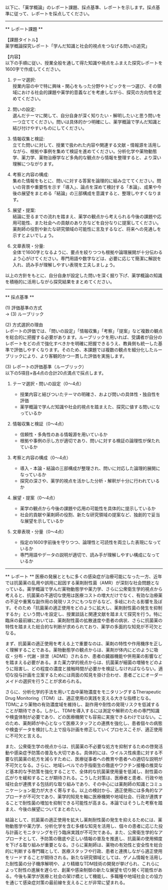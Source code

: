 以下に、「薬学概論」のレポート課題、採点基準、レポートを示します。採点基準に従って、レポートを採点してください。

---------------------------------------
** レポート課題 **

【課題タイトル】  
薬学概論探究レポート「学んだ知識と社会的視点をつなげる問いの追究」

【内容】  
以下の手順に従い、授業全般を通して得た知識や視点をふまえた探究レポートを1600字で作成してください。

1. テーマ選択:  
   授業内容の中で特に興味・関心をもった分野やトピックを一つ選び、その領域における社会的課題や薬学的意義などを考慮しながら、探究の方向性を定めてください。

2. 問いの設定:  
   選んだテーマに関して、自分自身が深く知りたい・解明したいと思う問いを一つ立ててください。問いは具体的かつ明確にし、薬学概論で学んだ知識と結び付けやすいものにしてください。

3. 情報収集と検証:  
   立てた問いに対して、授業で扱われた内容や関連する文献・情報源を活用しながら、根拠や事例を集めて検証を進めてください。分析化学や薬物動態学、薬力学、薬物治療学など多角的な観点から情報を整理すると、より深い理解につながります。

4. 考察と内容の構成:  
   集めた情報をもとに、問いに対する答案を論理的に組み立ててください。問いの背景や重要性を示す「導入」、論点を深めて検討する「本論」、成果や今後の展望をまとめる「結論」の三部構成を意識すると、整理しやすくなります。

5. 展望・提案:  
   結論に至るまでの流れを踏まえ、薬学の観点から考えられる今後の課題や応用可能性、また社会への貢献のあり方などを自分なりに提案してください。薬剤師の役割や新たな研究領域の可能性に言及するなど、将来への見通しを示すとよいでしょう。

6. 文章表現・分量:  
   全体で1600字となるように、要点を絞りつつも根拠や論理展開が十分伝わるよう心がけてください。専門用語や数字などは、必要に応じて簡潔に解説を入れ、読み手が理解しやすい表現を工夫しましょう。

以上の方針をもとに、自分自身が設定した問いを深く掘り下げ、薬学概論の知識を積極的に活用しながら探究結果をまとめてください。

---------------------------------------
** 採点基準 **

(1) 評価基準の方式  
→ (3) ルーブリック

(2) 方式選択の理由  
レポートの評価では、「問いの設定」「情報収集」「考察」「提案」など複数の観点を総合的に把握する必要があります。ルーブリックを用いれば、受講者が自分のレポートをどの点で強化すべきかを明確に把握できるうえ、教員側も統一した基準で評価しやすくなります。そのため、本課題では複数の観点を細分化したルーブリックにより、より客観的かつ一貫した評価を実施します。

(3) レポートの評価基準（ルーブリック）  
以下の5項目×各4点の合計20点満点で採点します。

1) テーマ選択・問いの設定（0～4点）  
   - 授業内容と結びついたテーマの明確さ、および問いの具体性・独自性を評価  
   - 薬学概論で学んだ知識や社会的視点を踏まえた、探究に値する問いになっているか  

2) 情報収集と検証（0～4点）  
   - 信頼性・多角性のある情報源を用いているか  
   - 根拠や事例の示し方が適切であり、問いに対する検証の論理性が保たれているか  

3) 考察と内容の構成（0～4点）  
   - 導入・本論・結論の三部構成が整理され、問いに対応した論理的展開になっているか  
   - 探究の深さや、薬学的視点を活かした分析・解釈が十分に行われているか  

4) 展望・提案（0～4点）  
   - 薬学の観点から今後の課題や応用の可能性を具体的に提示しているか  
   - 社会的貢献や薬剤師の役割、新たな研究領域の提案など、独創的で妥当な展望を示しているか  

5) 文章表現・分量（0～4点）  
   - 指定の1600字前後を守りつつ、論理性と可読性を両立した表現になっているか  
   - 専門用語やデータの説明が適切で、読み手が理解しやすい構成になっているか  

---------------------------------------
** レポート **
医療の発展とともに多くの感染症が治療可能になった一方、近年では抗菌薬の乱用や誤用に起因する薬剤耐性菌（AMR）が深刻な社会問題となっている。薬学概論で学んだ薬物動態学や薬力学、さらに公衆衛生学的視点から考えると、抗菌薬の不適切な使用は医療コストの増大だけでなく、有効な治療薬の不足や重篤な副作用の発現リスクにもつながるなど、多岐にわたる影響を及ぼす。そのため「抗菌薬の適正使用をどのように拡大し、薬剤耐性菌の発生を抑制するか」という問いを設定し、授業談話と関連文献を踏まえて探究を行う。特に臨床の最前線においては、薬剤耐性菌の拡散速度や患者の病状、さらに抗菌薬の特性を踏まえた総合的な判断が求められており、薬学の多面的な知見が不可欠となる。

まず、抗菌薬の適正使用を考える上で重要なのは、薬剤の特性や作用機序を正しく理解することである。薬物動態学の観点からは、薬剤が体内にどのように吸収・分布・代謝・排泄（ADME）されるか、患者の臓器機能や併用薬の影響などを踏まえる必要がある。また薬力学的視点からは、抗菌薬が細菌の増殖をどのように阻害し、どの程度の濃度と接触時間が必要かを検証しなければならない。適切な投与計画を立案するためには両面の知見を掛け合わせ、患者ごとにオーダーメイドの選択を行うことが求められる。

さらに、分析化学的手法を用いて血中薬物濃度をモニタリングするTherapeutic Drug Monitoring（TDM）は、適正使用の実践を支える大きな指標となる。TDMにより薬物の有効濃度域を維持し、副作用や耐性の発現リスクを低減することが期待できる。しかし、TDMを導入するには測定や解釈のための専門知識や検査体制が必要であり、どの医療機関でも容易に実施できるわけではない。このため、薬剤師が中心となって医療スタッフとの連携を強化し、患者個々の病態や検査データを検討した上で投与計画を修正していくプロセスこそが、適正使用に不可欠と言える。

また、公衆衛生学の視点からは、抗菌薬の不必要な処方を抑制するための啓発活動や感染症予防策の普及も大切である。具体的には、ウイルス性疾患に対する不要な抗菌薬の処方を減らすために、医療従事者への教育や患者への適切な説明が不可欠となる。さらに、地域レベルでの手指衛生の徹底やワクチン接種の推奨など基本的な予防策を強化することで、全体的な抗菌薬使用量を低減し、耐性菌の広がりを緩和することが期待される。こうした対策は、医療者と患者、行政や地域社会が連携する包括的な取り組みであり、その中心には薬剤師の知識とコミュニケーション能力が大きく寄与する。以上の検討から、適正使用には多角的なアプローチが不可欠であり、薬学的知見を軸に医療機関や地域社会、行政が連携することで耐性菌の増加を抑制できる可能性が高まる。本論ではそうした考察を踏まえ、今後の展望についてまとめたい。

結論として、抗菌薬の適正使用を拡大し薬剤耐性菌の発生を抑えるためには、薬物動態学や薬力学、分析化学を含む多様な知見を活用し、個々の患者に応じた投与計画とモニタリングを行う臨床実践が不可欠である。また、公衆衛生学的なアプローチとして、予防策の徹底や正しい情報の普及を推進し、抗菌薬の使用頻度を下げる取り組みが重要となる。さらに薬剤師は、薬物の有効性と安全性を総合的に判断する専門職として、医療スタッフや行政、患者と連携しながら適正使用をリードすることが期待される。新たな研究領域としては、ゲノム情報を活用した耐性菌の分子機序解明や、より精緻なTDM技術の開発が挙げられ、これらによって耐性の進展を遅らせ、創薬や感染制御の新たな展望を切り開く可能性がある。今後も薬学が医療と社会の架け橋として機能し、多職種や地域社会との協力を通じて感染症対策の最前線を支えることが非常に望まれる。

